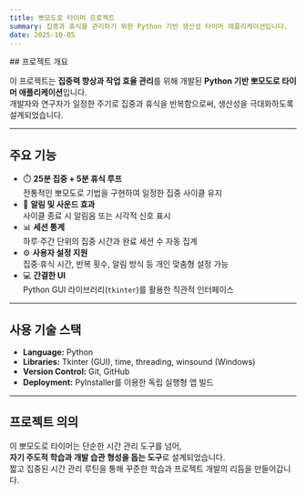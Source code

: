 ```yaml
---
title: 뽀모도로 타이머 프로젝트
summary: 집중과 휴식을 관리하기 위한 Python 기반 생산성 타이머 애플리케이션입니다.
date: 2025-10-05
---
```


<div class="text-justify">
## 프로젝트 개요

이 프로젝트는 **집중력 향상과 작업 효율 관리**를 위해 개발된 **Python 기반 뽀모도로 타이머 애플리케이션**입니다.  
개발자와 연구자가 일정한 주기로 집중과 휴식을 반복함으로써, 생산성을 극대화하도록 설계되었습니다.

---

## 주요 기능

- ⏱️ **25분 집중 + 5분 휴식 루프**  
  전통적인 뽀모도로 기법을 구현하여 일정한 집중 사이클 유지
- 🔔 **알림 및 사운드 효과**  
  사이클 종료 시 알림음 또는 시각적 신호 표시
- 📊 **세션 통계**  
  하루·주간 단위의 집중 시간과 완료 세션 수 자동 집계
- ⚙️ **사용자 설정 지원**  
  집중·휴식 시간, 반복 횟수, 알림 방식 등 개인 맞춤형 설정 가능
- 💻 **간결한 UI**  
  Python GUI 라이브러리(`tkinter`)를 활용한 직관적 인터페이스

---

## 사용 기술 스택

- **Language:** Python
- **Libraries:** Tkinter (GUI), time, threading, winsound (Windows)
- **Version Control:** Git, GitHub
- **Deployment:** PyInstaller를 이용한 독립 실행형 앱 빌드

---

## 프로젝트 의의

이 뽀모도로 타이머는 단순한 시간 관리 도구를 넘어,  
**자기 주도적 학습과 개발 습관 형성을 돕는 도구**로 설계되었습니다.  
짧고 집중된 시간 관리 루틴을 통해 꾸준한 학습과 프로젝트 개발의 리듬을 만들어갑니다.

</div>
